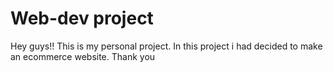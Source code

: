 # Web-dev project 
Hey guys!!
This is my personal project. In this project i had decided to make an ecommerce website. 
Thank you
